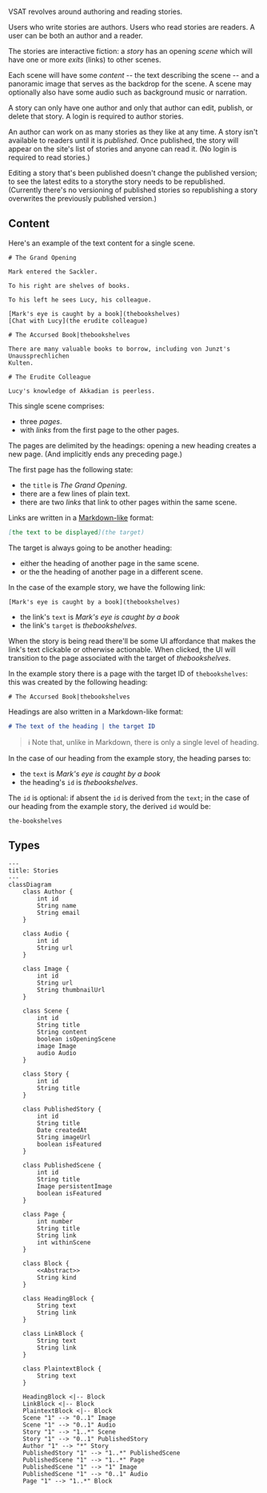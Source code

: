 VSAT revolves around authoring and reading stories.

Users who write stories are authors. Users who read stories are readers. A user
can be both an author and a reader.

The stories are interactive fiction: a _story_ has an opening _scene_ which will
have one or more _exits_ (links) to other scenes.

Each scene will have some _content_ -- the text describing the scene -- and a
panoramic image that serves as the backdrop for the scene. A scene may
optionally also have some audio such as background music or narration.

A story can only have one author and only that author can edit, publish, or
delete that story. A login is required to author stories.

An author can work on as many stories as they like at any time. A story isn't
available to readers until it is _published_. Once published, the story will
appear on the site's list of stories and anyone can read it. (No login is
required to read stories.)

Editing a story that's been published doesn't change the published version; to
see the latest edits to a storythe story needs to be republished. (Currently
there's no versioning of published stories so republishing a story overwrites
the previously published version.)

## Content

Here's an example of the text content for a single scene.

```
# The Grand Opening

Mark entered the Sackler.

To his right are shelves of books.

To his left he sees Lucy, his colleague.

[Mark's eye is caught by a book](thebookshelves)
[Chat with Lucy](the erudite colleague)

# The Accursed Book|thebookshelves

There are many valuable books to borrow, including von Junzt's Unaussprechlichen
Kulten.

# The Erudite Colleague

Lucy's knowledge of Akkadian is peerless.
```

This single scene comprises:

* three _pages_.
* with _links_ from the first page to the other pages.

The pages are delimited by the headings: opening a new heading creates a new
page. (And implicitly ends any preceding page.)

The first page has the following state:

* the `title` is _The Grand Opening_.
* there are a few lines of plain text.
* there are two _links_ that link to other pages within the same scene.

Links are written in a
[Markdown-like](https://www.markdownguide.org/basic-syntax/#links) format:

```markdown
[the text to be displayed](the target)
```

The target is always going to be another heading:

* either the heading of another page in the same scene.
* or the the heading of another page in a different scene.

In the case of the example story, we have the following link:

```
[Mark's eye is caught by a book](thebookshelves)
```

* the link's `text` is _Mark's eye is caught by a book_
* the link's `target` is _thebookshelves_.

When the story is being read there'll be some UI affordance that makes the
link's text clickable or otherwise actionable. When clicked, the UI will
transition to the page associated with the target of _thebookshelves_.

In the example story there is a page with the target ID of `thebookshelves`:
this was created by the following heading:

```
# The Accursed Book|thebookshelves
```

Headings are also written in a Markdown-like format:

```markdown
# The text of the heading | the target ID
```

> ℹ️ Note that, unlike in Markdown, there is only a single level of heading.

In the case of our heading from the example story, the heading parses to:

* the `text` is _Mark's eye is caught by a book_
* the heading's `id` is _thebookshelves_.

The `id` is optional: if absent the `id` is derived from the `text`; in the case
of our heading from the example story, the derived `id` would be:

```
the-bookshelves
```

## Types

```mermaid
---
title: Stories
---
classDiagram
    class Author {
        int id
        String name
        String email
    }

    class Audio {
        int id
        String url
    }

    class Image {
        int id
        String url
        String thumbnailUrl
    }

    class Scene {
        int id
        String title
        String content
        boolean isOpeningScene
        image Image
        audio Audio
    }

    class Story {
        int id
        String title
    }

    class PublishedStory {
        int id
        String title
        Date createdAt
        String imageUrl
        boolean isFeatured
    }

    class PublishedScene {
        int id
        String title
        Image persistentImage
        boolean isFeatured
    }

    class Page {
        int number
        String title
        String link
        int withinScene
    }

    class Block {
        <<Abstract>>
        String kind
    }

    class HeadingBlock {
        String text
        String link
    }

    class LinkBlock {
        String text
        String link
    }

    class PlaintextBlock {
        String text
    }

    HeadingBlock <|-- Block
    LinkBlock <|-- Block
    PlaintextBlock <|-- Block
    Scene "1" --> "0..1" Image
    Scene "1" --> "0..1" Audio
    Story "1" --> "1..*" Scene
    Story "1" --> "0..1" PublishedStory
    Author "1" --> "*" Story
    PublishedStory "1" --> "1..*" PublishedScene
    PublishedScene "1" --> "1..*" Page
    PublishedScene "1" --> "1" Image
    PublishedScene "1" --> "0..1" Audio
    Page "1" --> "1..*" Block
```
